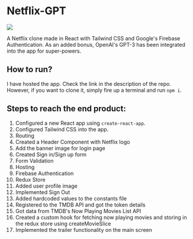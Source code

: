 # Netflix-GPT

<img src="https://www.missioncriticalmagazine.com/ext/resources/2023/10/CHatgpt.jpg?1697059739">

A Netflix clone made in React with Tailwind CSS and Google's Firebase Authentication. As an added bonus, OpenAI's GPT-3 has been integrated into the app for super-powers.

## How to run?

I have hosted the app. Check the link in the description of the repo. However, if you want to clone it, simply fire up a terminal and run <code>npm i</code>.

## Steps to reach the end product:

<ol>
<li>Configured a new React app using <code>create-react-app</code>.</li>
<li>Configured Tailwind CSS into the app.</li>
<li>Routing</li>
<li>Created a Header Component with Netflix logo</li>
<li>Add the banner image for login page</li>
<li>Created Sign in/Sign up form</li>
<li>Form Validation</li>
<li>Hosting</li>
<li>Firebase Authentication</li>
<li>Redux Store</li>
<li>Added user profile image</li>
<li>Implemented Sign Out</li>
<li>Added hardcoded values to the constants file</li>
<li>Registered to the TMDB API and got the token details</li>
<li>Got data from TMDB's Now Playing Movies List API</li>
<li>Created a custom hook for fetching now playing movies and storing in the redux store using createMovieSlice</li>
<li>Implemented the trailer functionality on the main screen</li>
</ol>
